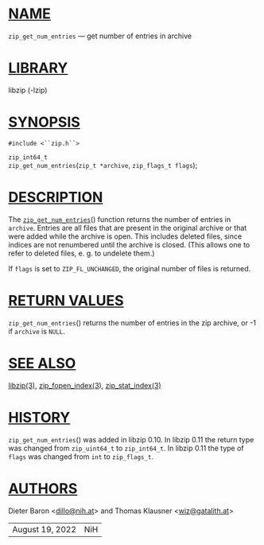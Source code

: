# [NAME](#NAME)

`zip_get_num_entries` — get number of entries in archive

# [LIBRARY](#LIBRARY)

libzip (-lzip)

# [SYNOPSIS](#SYNOPSIS)

`#include <``zip.h``>`

`zip_int64_t`  
`zip_get_num_entries`(`zip_t *archive`, `zip_flags_t flags`);

# [DESCRIPTION](#DESCRIPTION)

The [`zip_get_num_entries`](#zip_get_num_entries)() function returns the
number of entries in `archive`. Entries are all files that are present
in the original archive or that were added while the archive is open.
This includes deleted files, since indices are not renumbered until the
archive is closed. (This allows one to refer to deleted files, e. g. to
undelete them.)

If `flags` is set to `ZIP_FL_UNCHANGED`, the original number of files is
returned.

# [RETURN VALUES](#RETURN_VALUES)

`zip_get_num_entries`() returns the number of entries in the zip
archive, or -1 if `archive` is `NULL`.

# [SEE ALSO](#SEE_ALSO)

[libzip(3)](libzip.md), [zip_fopen_index(3)](zip_fopen_index.md),
[zip_stat_index(3)](zip_stat_index.md)

# [HISTORY](#HISTORY)

`zip_get_num_entries`() was added in libzip 0.10. In libzip 0.11 the
return type was changed from `zip_uint64_t` to `zip_int64_t`. In libzip
0.11 the type of `flags` was changed from `int` to `zip_flags_t`.

# [AUTHORS](#AUTHORS)

Dieter Baron \<[dillo@nih.at](mailto:dillo@nih.at)\> and Thomas Klausner
\<[wiz@gatalith.at](mailto:wiz@gatalith.at)\>

|                 |     |
|-----------------|-----|
| August 19, 2022 | NiH |

